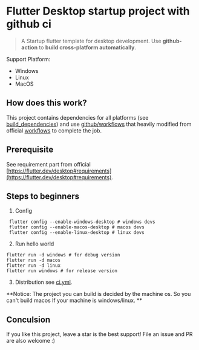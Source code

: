 # Flutter Desktop startup project with github ci

> A Startup flutter template for desktop development. Use **github-action** to **build cross-platform automatically**.

Support Platform:
- Windows
- Linux
- MacOS

## How does this work?
This project contains dependencies for all platforms (see [build_dependencies](build_dependencies)) and use [github/workflows](.github/workflows) that heavily modified from official [workflows](https://github.com/google/flutter-desktop-embedding/blob/master/.github/workflows/ci.yml) to complete the job.

## Prerequisite
See requirement part from official [https://flutter.dev/desktop#requirements](https://flutter.dev/desktop#requirements).

## Steps to beginners
1. Config
```
 flutter config --enable-windows-desktop # windows devs
 flutter config --enable-macos-desktop # macos devs
 flutter config --enable-linux-desktop # linux devs
```
2. Run hello world
```
flutter run -d windows # for debug version
flutter run -d macos
flutter run -d linux
flutter run windows # for release version 
```
3. Distribution
see [ci.yml](.github/workflows/ci.yml).

**Notice: The project you can build is decided by the machine os. So you can't build macos If your machine is windows/linux. **

## Conculsion
If you like this project, leave a star is the best support! File an issue and PR are also welcome :)
